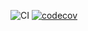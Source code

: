 ![CI](https://img.shields.io/github/actions/workflow/status/aptech3/ap3tech-tools/ci.yml?branch=main)
[![codecov](https://codecov.io/gh/aptech3/ap3tech-tools/branch/main/graph/badge.svg)](https://codecov.io/gh/aptech3/ap3tech-tools)
